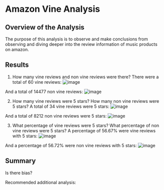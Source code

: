 # Amazon Vine Analysis

## Overview of the Analysis
The purpose of this analysis is to observe and make conclusions from observing and diving deeper into the review information of music products on amazon.

## Results
1. How many vine reviews and non vine reviews were there?
There were a total of 60 vine reviews:
![image](https://user-images.githubusercontent.com/78698456/121615550-26e8d980-ca2f-11eb-8dd9-356b7ed916b2.png)

And a total of 14477 non vine reviews:
![image](https://user-images.githubusercontent.com/78698456/121615658-67485780-ca2f-11eb-9927-ded0f3ff99d4.png)


2. How many vine reviews were 5 stars? How many non vine reviews were 5 stars?
A total of 34 vine reviews were 5 stars:
![image](https://user-images.githubusercontent.com/78698456/121615695-7a5b2780-ca2f-11eb-8ae0-70f3770ac6f1.png)

And a total of 8212 non vine reviews were 5 stars:
![image](https://user-images.githubusercontent.com/78698456/121615754-98c12300-ca2f-11eb-983d-003cde8a8ce0.png)


3. What percentage of vine reviews were 5 stars? What percentage of non vine reviews were 5 stars?
A percentage of 56.67% were vine reviews with 5 stars:
![image](https://user-images.githubusercontent.com/78698456/121615783-ac6c8980-ca2f-11eb-8c46-384f83ea4e93.png)

And a percentage of 56.72% were non vine reviews with 5 stars:
![image](https://user-images.githubusercontent.com/78698456/121615808-b9897880-ca2f-11eb-8845-36dc5c3b17e0.png)



## Summary
Is there bias?

Recommended additional analysis:
